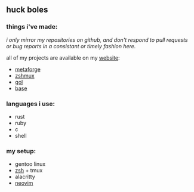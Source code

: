 ## huck boles

### things i've made:
*i only mirror my repositories on github, and don't respond to pull requests or bug reports in a consistant or timely fashion here.*

all of my projects are available on my [website](https://huck.website/code):
- [metaforge](https://huck.website/code/metaforge)
- [zshmux](https://huck.website/code/zshmux)
- [gol](https://huck.website/code/gol)
- [base](https://huck.website/code/base)

### languages i use:
- rust
- ruby
- c
- shell

### my setup:
- gentoo linux
- [zsh](https://git.huck.website/zsh.git) + tmux
- alacritty
- [neovim](https://git.huck.website/nvim.git)
